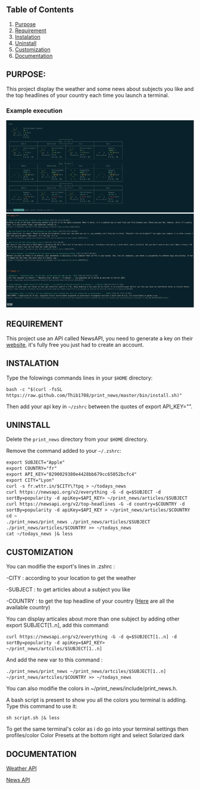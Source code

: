 ## Table of Contents

1. [Purpose](#purpose)
1. [Requirement](#requirement)
2. [Instalation](#instalation)
3. [Uninstall](#uninstall)
3. [Customization](#customization)
4. [Documentation](#documentation)

## PURPOSE:

This project display the weather and some news about subjects you like and the top headlines of your country each time you launch a terminal.

### Example execution

![Example weather](assets/weather.png)
![Example news](assets/news.png)

## REQUIREMENT
This project use an API called NewsAPI, you need to generate a key on their [website](https://newsapi.org), it's fully free you just had to create an account.

## INSTALATION

Type the folowings commands lines in your ```$HOME``` directory:

```
bash -c "$(curl -fsSL https://raw.github.com/Thib1708/print_news/master/bin/install.sh)"
```
Then add your api key in ```~/zshrc``` between the quotes of export API_KEY="".

## UNINSTALL

Delete the ```print_news``` directory from your ```$HOME``` directory.

Remove the command added to your ```~/.zshrc```:
```
export SUBJECT="Apple"
export COUNTRY="fr"
export API_KEY="8290029380e4428bb679cc65052bcfc4"
export CITY="Lyon"
curl -s fr.wttr.in/$CITY\?tpq > ~/todays_news
curl https://newsapi.org/v2/everything -G -d q=$SUBJECT -d sortBy=popularity -d apiKey=$API_KEY> ~/print_news/articles/$SUBJECT
curl https://newsapi.org/v2/top-headlines -G -d country=$COUNTRY -d sortBy=popularity -d apiKey=$API_KEY > ~/print_news/articles/$COUNTRY
cd ~
./print_news/print_news ./print_news/articles/$SUBJECT ./print_news/articles/$COUNTRY >> ~/todays_news
cat ~/todays_news |& less
```

## CUSTOMIZATION

You can modifie the export's lines in .zshrc :

-CITY : according to your location to get the weather

-SUBJECT : to get articles about a subject you like

-COUNTRY : to get the top headline of your country
([Here](assets/country.txt) are all the available country)

You can display articales about more than one subject by adding other export SUBJECT[1..n], add this command:
```
curl https://newsapi.org/v2/everything -G -d q=$SUBJECT[1..n] -d sortBy=popularity -d apiKey=$API_KEY> ~/print_news/artciles/$SUBJECT[1..n]
```
And add the new var to this command :
```
./print_news/print_news ~/print_news/artciles/$SUBJECT[1..n] ~/print_news/artciles/$COUNTRY >> ~/todays_news
```

You can also modifie the colors in ~/print_news/include/print_news.h.

A bash script is present to show you all the colors you terminal is addling. Type this command to use it:
```
sh script.sh |& less
```
To get the same terminal's color as i do go into your terminal settings then profiles/color Color Presets at the bottom right and select Solarized dark

## DOCUMENTATION

[Weather API](https://github.com/chubin/wttr.in)

[News API](https://newsapi.org/docs)
